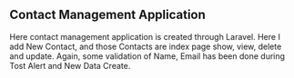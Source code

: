 

## Contact Management Application

Here contact management application is created through Laravel. Here I add New Contact, and those Contacts are index page show, view, delete and update. Again, some validation of Name, Email has been done during Tost Alert and New Data Create.

